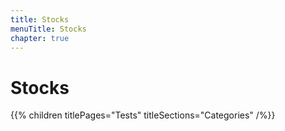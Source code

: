 ```yaml
---
title: Stocks
menuTitle: Stocks
chapter: true
---
```


# Stocks

{{% children titlePages="Tests" titleSections="Categories" /%}}